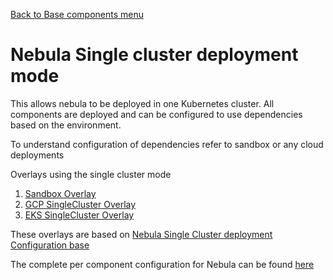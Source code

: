[Back to Base components menu](../)
# Nebula Single cluster deployment mode
This allows nebula to be deployed in one Kubernetes cluster.
All components are deployed and can be configured to use dependencies based on the environment.

To understand configuration of dependencies refer to sandbox or any cloud deployments

Overlays using the single cluster mode
1. [Sandbox Overlay](../../overlays/sandbox)
1. [GCP SingleCluster Overlay](../../overlays/gcp)
1. [EKS SingleCluster Overlay](../../overlays/eks)

These overlays are based on [Nebula Single Cluster deployment Configuration base](./complete)

The complete per component configuration for Nebula can be found [here](./headless/config)
